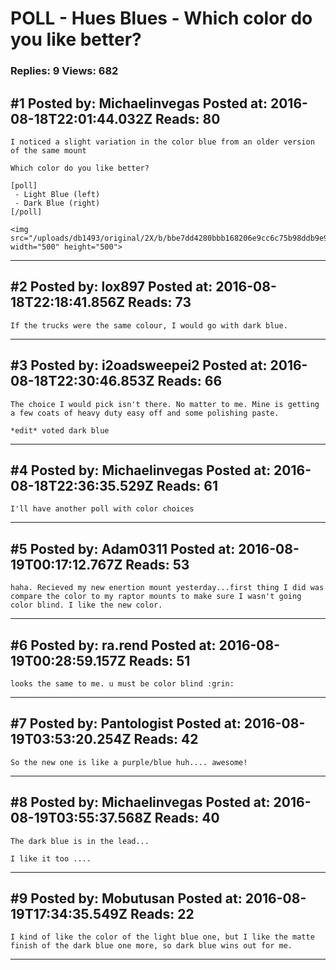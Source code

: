 # POLL - Hues Blues - Which color do you like better?

### Replies: 9 Views: 682

## \#1 Posted by: Michaelinvegas Posted at: 2016-08-18T22:01:44.032Z Reads: 80

```
I noticed a slight variation in the color blue from an older version of the same mount

Which color do you like better? 

[poll]
 - Light Blue (left)
 - Dark Blue (right)
[/poll]

<img src="/uploads/db1493/original/2X/b/bbe7dd4280bbb168206e9cc6c75b98ddb9e92194.jpeg" width="500" height="500">
```

---
## \#2 Posted by: lox897 Posted at: 2016-08-18T22:18:41.856Z Reads: 73

```
If the trucks were the same colour, I would go with dark blue.
```

---
## \#3 Posted by: i2oadsweepei2 Posted at: 2016-08-18T22:30:46.853Z Reads: 66

```
The choice I would pick isn't there. No matter to me. Mine is getting a few coats of heavy duty easy off and some polishing paste.

*edit* voted dark blue
```

---
## \#4 Posted by: Michaelinvegas Posted at: 2016-08-18T22:36:35.529Z Reads: 61

```
I'll have another poll with color choices
```

---
## \#5 Posted by: Adam0311 Posted at: 2016-08-19T00:17:12.767Z Reads: 53

```
haha. Recieved my new enertion mount yesterday...first thing I did was compare the color to my raptor mounts to make sure I wasn't going color blind. I like the new color.
```

---
## \#6 Posted by: ra.rend Posted at: 2016-08-19T00:28:59.157Z Reads: 51

```
looks the same to me. u must be color blind :grin:
```

---
## \#7 Posted by: Pantologist Posted at: 2016-08-19T03:53:20.254Z Reads: 42

```
So the new one is like a purple/blue huh.... awesome!
```

---
## \#8 Posted by: Michaelinvegas Posted at: 2016-08-19T03:55:37.568Z Reads: 40

```
The dark blue is in the lead...

I like it too ....
```

---
## \#9 Posted by: Mobutusan Posted at: 2016-08-19T17:34:35.549Z Reads: 22

```
I kind of like the color of the light blue one, but I like the matte finish of the dark blue one more, so dark blue wins out for me.
```

---
